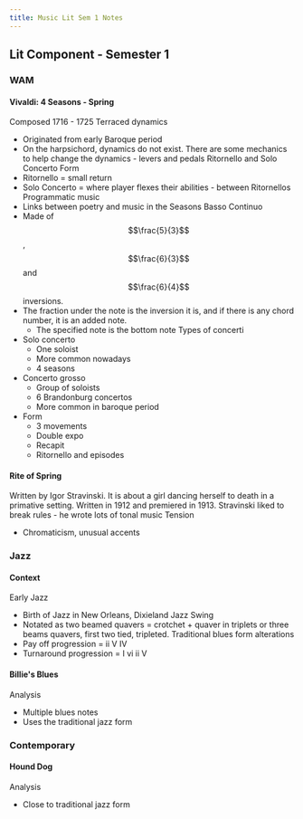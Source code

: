 ```yaml
---
title: Music Lit Sem 1 Notes
---
```


## Lit Component - Semester 1
### WAM
#### Vivaldi: 4 Seasons - Spring
Composed 1716 - 1725
Terraced dynamics
- Originated from early Baroque period
- On the harpsichord, dynamics do not exist. There are some mechanics to help change the dynamics - levers and pedals
Ritornello and Solo Concerto Form
- Ritornello = small return
- Solo Concerto = where player flexes their abilities - between Ritornellos
Programmatic music
- Links between poetry and music in the Seasons
Basso Continuo
- Made of $$\frac{5}{3}$$, $$\frac{6}{3}$$and $$\frac{6}{4}$$inversions.
- The fraction under the note is the inversion it is, and if there is any chord number, it is an added note.
	- The specified note is the bottom note
Types of concerti
- Solo concerto
	- One soloist
	- More common nowadays
	- 4 seasons
- Concerto grosso
	- Group of soloists
	- 6 Brandonburg concertos
	- More common in baroque period
- Form
	- 3 movements
	- Double expo
	- Recapit
	- Ritornello and episodes

#### Rite of Spring
Written by Igor Stravinski. It is about a girl dancing herself to death in a primative setting. Written in 1912 and premiered in 1913.
Stravinski liked to break rules - he wrote lots of tonal music
Tension
- Chromaticism, unusual accents

### Jazz
#### Context
Early Jazz
- Birth of Jazz in New Orleans, Dixieland Jazz
Swing
- Notated as two beamed quavers = crotchet + quaver in triplets or three beams quavers, first two tied, tripleted.
Traditional blues form alterations
- Pay off progression = ii V IV
- Turnaround progression = I vi ii V
#### Billie's Blues
Analysis
- Multiple blues notes
- Uses the traditional jazz form

### Contemporary
#### Hound Dog
Analysis
- Close to traditional jazz form
